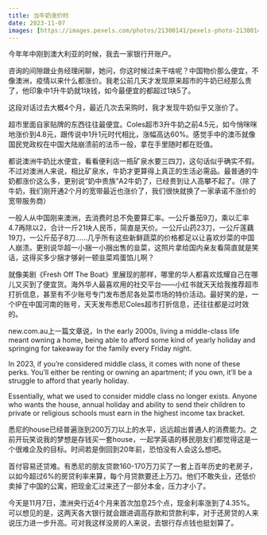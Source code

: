 ```yaml
---
title: 当牛奶涨价时
date: 2023-11-07
images: [https://images.pexels.com/photos/21300141/pexels-photo-21300141/free-photo-of-sydney-market.jpeg,]
---
```


今年年中刚到澳大利亚的时候，我去一家银行开账户。

咨询的间隙跟业务经理闲聊，她问，你这时候过来干啥呢？中国物价那么便宜，不像澳洲，疫情以来什么都涨价。我老公前几天才发现原来超市的牛奶已经那么贵了，他印象中1升牛奶就1块钱，如今最便宜的都超过1块5了。

这段对话过去大概4个月，最近几次去采购时，我才发现牛奶似乎又涨价了。

超市里面自家贴牌的东西往往最便宜。Coles超市3升牛奶之前4.5元，如今悄咪咪地涨价到4.8元，跟传说中1升1元时代相比，涨幅高达60%。感觉手中的澳币就像国民党政权在中国大陆崩溃前的法币一般，拿在手里随时都在贬值。

都说澳洲牛奶比水便宜，看看便利店一瓶矿泉水要三四刀，这句话似乎确实不假。不过对澳洲人来说，相比矿泉水，牛奶才更算得上真正的生活必需品。最普通的牛奶都涨价这么多，更别说“奶中贵族”A2牛奶了，已经贵到让人高攀不起了。（除了牛奶，我们刚开通2个月的宽带最近也涨价了，我们很快就换了一家承诺不涨价的宽带服务商）

一般人从中国刚来澳洲，去消费时总不免要算汇率。一公斤番茄9刀，乘以汇率4.7再除以2，合计一斤21块人民币，简直是天价。一公斤山药23刀，一公斤莲藕19刀，一公斤茄子8刀……几乎所有这些新鲜蔬菜的价格都足以让喜欢炒菜的中国人崩溃。更别说华超一小捆一小捆出售的韭菜，这照片拿给国内亲友看简直就是笑话，这得买多少捆才够剁一顿韭菜鸡蛋馅儿啊？

就像美剧《Fresh Off The Boat》里展现的那样，哪里的华人都喜欢炫耀自己在哪儿又买到了便宜货。海外华人最喜欢用的社交平台——小红书就天天给我推荐超市打折信息，甚至有不少账号专门发布悉尼各处菜市场的特价活动。最好笑的是，一个IP在中国河南的账号，天天发布悉尼Coles超市打折信息，还往往都是过时效的。

new.com.au上一篇文章说，In the early 2000s, living a middle-class life meant owning a home, being able to afford some kind of yearly holiday and springing for takeaway for the family every Friday night.

In 2023, if you’re considered middle class, it comes with none of these perks. You’ll either be renting or owning an apartment; if you own, it’ll be a struggle to afford that yearly holiday.

Essentially, what we used to consider middle class no longer exists. Anyone who wants the house, annual holiday and ability to send their children to private or religious schools must earn in the highest income tax bracket.

悉尼的house已经普遍涨到200万刀以上的水平，远远超出普通人的消费能力。之前开玩笑说我的梦想是存钱买一套house，一起学英语的移民朋友们都觉得这是一个很难企及的目标。时间若是倒回到20年前，恐怕没有人会这么想吧。

首付容易还贷难。有悉尼的朋友贷款160-170万刀买了一套上百年历史的老房子，以如今超过6%的房贷利率来算，每个月贷款要还上万刀。他们不敢失业，还低价卖掉了中国的公寓，把现金汇过来还了一部分本金，压力才小了。

今天是11月7日，澳洲央行近4个月来首次加息25个点，现金利率涨到了4.35%。可以想见的是，这两天各大银行就会跟进调高存款和贷款利率，对于还房贷的人来说压力进一步升高。可对我这样没房的人来说，去银行存点钱也挺划算了。